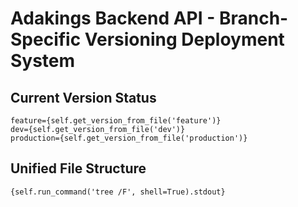 
# Adakings Backend API - Branch-Specific Versioning Deployment System

## Current Version Status


```
feature={self.get_version_from_file('feature')}
dev={self.get_version_from_file('dev')}
production={self.get_version_from_file('production')}
```

## Unified File Structure


```
{self.run_command('tree /F', shell=True).stdout}
```
